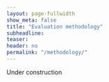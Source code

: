 ```yaml
---
layout: page-fullwidth
show_meta: false
title: "Evaluation methodology"
subheadline:
teaser:
header: no
permalink: "/methodology/"
---
```


Under construction